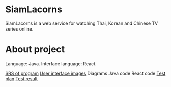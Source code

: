 # SiamLacorns
SiamLacorns is a web service for watching Thai, Korean and Chinese TV series online.

# About project
Language: Java.
Interface language: React.

[SRS of program]()
[User interface images]()
Diagrams
Java code
React code
[Test plan]()
[Test result]()


